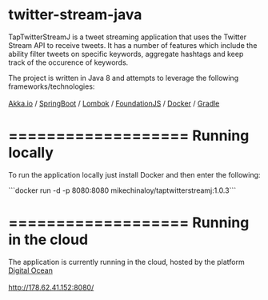 # twitter-stream-java

TapTwitterStreamJ is a tweet streaming application that uses the Twitter Stream API to receive tweets. It has a number of features which include the ability filter tweets on specific keywords, aggregate hashtags and keep track of the occurence of keywords.

The project is written in Java 8 and attempts to leverage the following frameworks/technologies:
<br/>
<br/>
[Akka.io](http://akka.io/) / [SpringBoot](http://projects.spring.io/spring-boot/) / [Lombok](https://projectlombok.org/) / [FoundationJS](http://foundation.zurb.com/) / [Docker](https://www.docker.com/) / [Gradle](http://gradle.org/)

===================
Running locally
===================
<p>
To run the application locally just install Docker and then enter the following:
</p>
```docker run -d -p 8080:8080 mikechinaloy/taptwitterstreamj:1.0.3``` 

===================
Running in the cloud
===================

The application is currently running in the cloud, hosted by the platform [Digital Ocean](https://cloud.digitalocean.com/)
<br/>
<br/>
http://178.62.41.152:8080/
